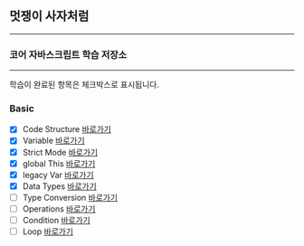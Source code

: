 ## 멋쟁이 사자처럼

---

### 코어 자바스크립트 학습 저장소

---

학습이 완료된 항목은 체크박스로 표시됩니다.

### Basic

- [x] Code Structure [바로가기](client/chapter/core/01.codeStructure.js)
- [x] Variable [바로가기](client/chapter/core/02.variables.js)
- [x] Strict Mode [바로가기](client/chapter/core/03.strictMode.js)
- [x] global This [바로가기](client/chapter/core/04.globalThis.js)
- [x] legacy Var [바로가기](client/chapter/core/05.legacyVar.js)
- [x] Data Types [바로가기](client/chapter/core/06.dataTypes.js)
- [ ] Type Conversion [바로가기](client/)
- [ ] Operations [바로가기](client/)
- [ ] Condition [바로가기](client/)
- [ ] Loop [바로가기](client/)

